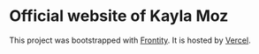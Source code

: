 # Official website of Kayla Moz

This project was bootstrapped with [Frontity](https://frontity.org/). It is hosted by [Vercel](https://vercel.com/).
